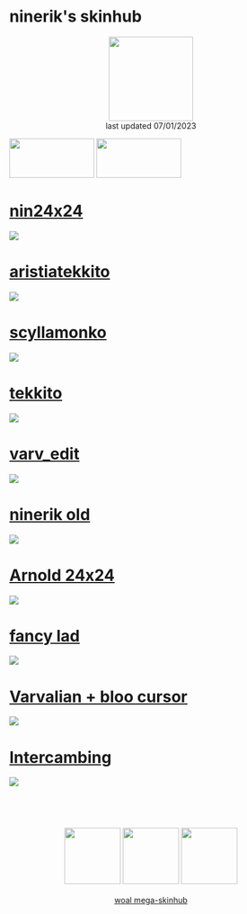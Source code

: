 # ninerik's skinhub
<p align="center">
<a href="https://osu.ppy.sh/users/10549880">
  <img src="https://a.ppy.sh/10549880"  
       width="150"
       height="150"></a>
<br>
last updated 07/01/2023
</p>

<a href="https://www.youtube.com/watch?v=kbbgypvGPgM">
<img src="https://i.imgur.com/uDyKiLi.png"
       width="151" 
       height="70"/></a>

<a href="https://i.imgur.com/o0kMf8Y.png">
<img src="https://i.imgur.com/o0kMf8Y.png"
       width="151" 
       height="70"/></a>

# [nin24x24](https://github.com/rudjx3/skins/raw/main/ninerik/nin24x24.osk)
[![](https://osu.ppy.sh/ss/18358522/18f7)](https://github.com/rudjx3/skins/raw/main/ninerik/nin24x24.osk)

# [aristiatekkito](https://github.com/rudjx3/skins/raw/main/ninerik/aristiatekkito.osk)
[![](https://osu.ppy.sh/ss/18358518/cf11)](https://github.com/rudjx3/skins/raw/main/ninerik/aristiatekkito.osk)

# [scyllamonko](https://github.com/rudjx3/skins/raw/main/ninerik/scyllamonko.osk)
[![](https://osu.ppy.sh/ss/18358525/b8f1)](https://github.com/rudjx3/skins/raw/main/ninerik/scyllamonko.osk)

# [tekkito](https://github.com/rudjx3/skins/raw/main/ninerik/tekkito.osk)
[![](https://osu.ppy.sh/ss/18358539/78ca)](https://github.com/rudjx3/skins/raw/main/ninerik/tekkito.osk)

# [varv_edit](https://github.com/rudjx3/skins/raw/main/ninerik/varv%20edit.osk)
[![](https://osu.ppy.sh/ss/18358542/0944)](https://github.com/rudjx3/skins/raw/main/ninerik/varv%20edit.osk)

# [ninerik old](https://github.com/rudjx3/skins/raw/main/ninerik/ninerik%20old.osk)
[![](https://osu.ppy.sh/ss/18127526/c02b)](https://github.com/rudjx3/skins/raw/main/ninerik/ninerik%20old.osk)

# [Arnold 24x24](https://github.com/rudjx3/skins/raw/main/ninerik/Arnold24x24.osk)
[![](https://osu.ppy.sh/ss/18127514/594e)](https://github.com/rudjx3/skins/raw/main/ninerik/Arnold24x24.osk)

# [fancy lad](https://github.com/rudjx3/skins/raw/main/ninerik/fancy%20lad.osk)
[![](https://osu.ppy.sh/ss/18127519/e37b)](https://github.com/rudjx3/skins/raw/main/ninerik/fancy%20lad.osk)

# [Varvalian + bloo cursor](https://github.com/rudjx3/skins/raw/main/ninerik/Varvalian%20%2B%20bloo%20cursor.osk)
[![](https://osu.ppy.sh/ss/18127524/707a)](https://github.com/rudjx3/skins/raw/main/ninerik/Varvalian%20%2B%20bloo%20cursor.osk)

# [Intercambing](https://github.com/rudjx3/skins/raw/main/ninerik/Intercambing.osk)
[![](https://osu.ppy.sh/ss/18127521/9c1b)](https://github.com/rudjx3/skins/raw/main/ninerik/Intercambing.osk)

#
<p align="center">
  <br></br>
  <a href="https://www.twitch.tv/ninerik_">
  <img src="https://i.imgur.com/HM030lk.png" 
       width="100" 
       height="100"></a>
  <a href="https://www.youtube.com/channel/UCjR9CND0FMlyigdPqvNIKIw">
  <img src="https://i.imgur.com/YWbDUUy.png"  
       width="100" 
       height="100"></a>
  <a href="https://twitter.com/ninerik_">
  <img src="https://i.imgur.com/PUQ5uWf.png" 
       width="100" 
       height="100"></a>
  <br></br>
  <a href="README.md">woal mega-skinhub</a>
 </p>
